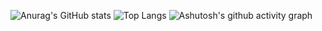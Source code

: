 ![Anurag's GitHub stats](https://github-readme-stats.vercel.app/api?username=threekb)
![Top Langs](https://github-readme-stats.vercel.app/api/top-langs/?username=threekb)
![Ashutosh's github activity graph](https://github-readme-activity-graph.vercel.app/graph?username=threekb)

<!---
threekb/threekb is a ✨ special ✨ repository because its `README.md` (this file) appears on your GitHub profile.
You can click the Preview link to take a look at your changes.
--->
